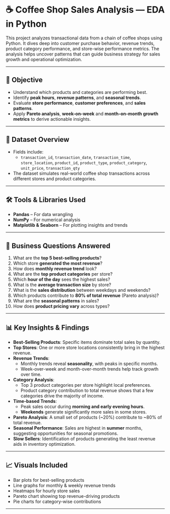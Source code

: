 # ☕ Coffee Shop Sales Analysis — EDA in Python

This project analyzes transactional data from a chain of coffee shops using Python. It dives deep into customer purchase behavior, revenue trends, product category performance, and store-wise performance metrics. The analysis helps uncover patterns that can guide business strategy for sales growth and operational optimization.

---

## 📌 Objective

- Understand which products and categories are performing best.
- Identify **peak hours**, **revenue patterns**, and **seasonal trends**.
- Evaluate **store performance**, **customer preferences**, and **sales patterns**.
- Apply **Pareto analysis**, **week-on-week** and **month-on-month growth metrics** to derive actionable insights.

---

## 📁 Dataset Overview

- Fields include:
  - `transaction_id`, `transaction_date`, `transaction_time`, `store_location`, `product_id`, `product_type`, `product_category`, `unit_price`, `transaction_qty`
- The dataset simulates real-world coffee shop transactions across different stores and product categories.

---

## 🛠️ Tools & Libraries Used

- **Pandas** – For data wrangling
- **NumPy** – For numerical analysis
- **Matplotlib & Seaborn** – For plotting insights and trends

---

## 🧠 Business Questions Answered

1. What are the **top 5 best-selling products**?
2. Which store **generated the most revenue**?
3. How does **monthly revenue trend** look?
4. What are the **top product categories** per store?
5. Which **hour of the day** sees the highest sales?
6. What is the **average transaction size** by store?
7. What is the **sales distribution** between weekdays and weekends?
8. Which products contribute to **80% of total revenue** (Pareto analysis)?
9. What are the **seasonal patterns** in sales?
10. How does **product pricing vary** across types?

---

## 📊 Key Insights & Findings

- **Best-Selling Products**: Specific items dominate total sales by quantity.
- **Top Stores**: One or more store locations consistently bring in the highest revenue.
- **Revenue Trends**:
  - Monthly trends reveal **seasonality**, with peaks in specific months.
  - Week-over-week and month-over-month trends help track growth over time.
- **Category Analysis**:
  - Top 3 product categories per store highlight local preferences.
  - Product category contribution to total revenue shows that a few categories drive the majority of income.
- **Time-based Trends**:
  - Peak sales occur during **morning and early evening hours**.
  - **Weekends** generate significantly more sales in some stores.
- **Pareto Analysis**: A small set of products (~20%) contribute to ~80% of total revenue.
- **Seasonal Performance**: Sales are highest in **summer** months, suggesting opportunities for seasonal promotions.
- **Slow Sellers**: Identification of products generating the least revenue aids in inventory optimization.

---

## 📈 Visuals Included

- Bar plots for best-selling products
- Line graphs for monthly & weekly revenue trends
- Heatmaps for hourly store sales
- Pareto chart showing top revenue-driving products
- Pie charts for category-wise contributions

---
